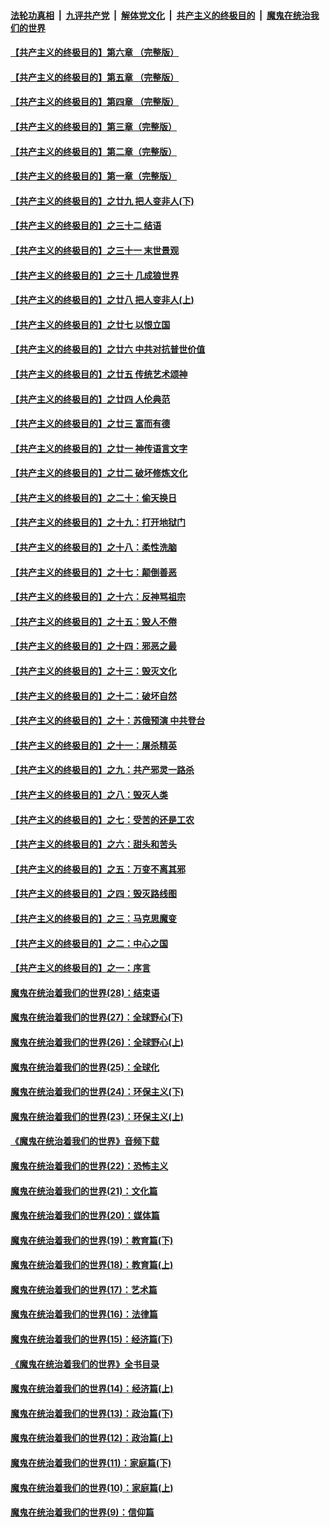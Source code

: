 ####  [法轮功真相](../../../../basic/blob/master/README.md?t=12291613) &nbsp;|&nbsp; [九评共产党](../../../../9ping.md/blob/master/README.md?t=12291613) &nbsp;|&nbsp; [解体党文化](../../../../jtdwh.md/blob/master/README.md?t=12291613)  &nbsp;|&nbsp; [共产主义的终极目的](../../../../gczydzjmd.md/blob/master/README.md?t=12291613) &nbsp;|&nbsp; [魔鬼在统治我们的世界](../../../../mgztzwmdsj.md/blob/master/README.md?t=12291613) 

#### [【共产主义的终极目的】第六章 （完整版）](../pages/nsc422/n11428913.md?t=12291613) 

#### [【共产主义的终极目的】第五章 （完整版）](../pages/nsc422/n11428912.md?t=12291613) 

#### [【共产主义的终极目的】第四章 （完整版）](../pages/nsc422/n11428907.md?t=12291613) 

#### [【共产主义的终极目的】第三章（完整版）](../pages/nsc422/n11428848.md?t=12291613) 

#### [【共产主义的终极目的】第二章（完整版）](../pages/nsc422/n11428831.md?t=12291613) 

#### [【共产主义的终极目的】第一章（完整版）](../pages/nsc422/n11417651.md?t=12291613) 

#### [【共产主义的终极目的】之廿九 把人变非人(下)](../pages/nsc422/n11344140.md?t=12291613) 

#### [【共产主义的终极目的】之三十二 结语](../pages/nsc422/n11360535.md?t=12291613) 

#### [【共产主义的终极目的】之三十一 末世景观](../pages/nsc422/n11351129.md?t=12291613) 

#### [【共产主义的终极目的】之三十 几成狼世界](../pages/nsc422/n11348280.md?t=12291613) 

#### [【共产主义的终极目的】之廿八 把人变非人(上)](../pages/nsc422/n11340492.md?t=12291613) 

#### [【共产主义的终极目的】之廿七 以恨立国](../pages/nsc422/n11336944.md?t=12291613) 

#### [【共产主义的终极目的】之廿六 中共对抗普世价值](../pages/nsc422/n11324785.md?t=12291613) 

#### [【共产主义的终极目的】之廿五 传统艺术颂神](../pages/nsc422/n11296396.md?t=12291613) 

#### [【共产主义的终极目的】之廿四 人伦典范](../pages/nsc422/n11296397.md?t=12291613) 

#### [【共产主义的终极目的】之廿三 富而有德](../pages/nsc422/n11283598.md?t=12291613) 

#### [【共产主义的终极目的】之廿一 神传语言文字](../pages/nsc422/n11263265.md?t=12291613) 

#### [【共产主义的终极目的】之廿二 破坏修炼文化](../pages/nsc422/n11245728.md?t=12291613) 

#### [【共产主义的终极目的】之二十：偷天换日](../pages/nsc422/n11238846.md?t=12291613) 

#### [【共产主义的终极目的】之十九：打开地狱门](../pages/nsc422/n11206376.md?t=12291613) 

#### [【共产主义的终极目的】之十八：柔性洗脑](../pages/nsc422/n11199994.md?t=12291613) 

#### [【共产主义的终极目的】之十七：颠倒善恶](../pages/nsc422/n11179782.md?t=12291613) 

#### [【共产主义的终极目的】之十六：反神骂祖宗](../pages/nsc422/n11166798.md?t=12291613) 

#### [【共产主义的终极目的】之十五：毁人不倦](../pages/nsc422/n11166792.md?t=12291613) 

#### [【共产主义的终极目的】之十四：邪恶之最](../pages/nsc422/n11150249.md?t=12291613) 

#### [【共产主义的终极目的】之十三：毁灭文化](../pages/nsc422/n11135227.md?t=12291613) 

#### [【共产主义的终极目的】之十二：破坏自然](../pages/nsc422/n11135214.md?t=12291613) 

#### [【共产主义的终极目的】之十：苏俄预演 中共登台](../pages/nsc422/n11118424.md?t=12291613) 

#### [【共产主义的终极目的】之十一：屠杀精英](../pages/nsc422/n11118442.md?t=12291613) 

#### [【共产主义的终极目的】之九：共产邪灵一路杀](../pages/nsc422/n11114139.md?t=12291613) 

#### [【共产主义的终极目的】之八：毁灭人类](../pages/nsc422/n11108503.md?t=12291613) 

#### [【共产主义的终极目的】之七：受苦的还是工农](../pages/nsc422/n11101809.md?t=12291613) 

#### [【共产主义的终极目的】之六：甜头和苦头](../pages/nsc422/n11096971.md?t=12291613) 

#### [【共产主义的终极目的】之五：万变不离其邪](../pages/nsc422/n11091285.md?t=12291613) 

#### [【共产主义的终极目的】之四：毁灭路线图](../pages/nsc422/n11086284.md?t=12291613) 

#### [【共产主义的终极目的】之三：马克思魔变](../pages/nsc422/n11061941.md?t=12291613) 

#### [【共产主义的终极目的】之二：中心之国](../pages/nsc422/n11047728.md?t=12291613) 

#### [【共产主义的终极目的】之一：序言](../pages/nsc422/n11086077.md?t=12291613) 

#### [魔鬼在统治着我们的世界(28)：结束语](../pages/nsc422/n10936246.md?t=12291613) 

#### [魔鬼在统治着我们的世界(27)：全球野心(下)](../pages/nsc422/n10928319.md?t=12291613) 

#### [魔鬼在统治着我们的世界(26)：全球野心(上)](../pages/nsc422/n10900318.md?t=12291613) 

#### [魔鬼在统治着我们的世界(25)：全球化](../pages/nsc422/n10788205.md?t=12291613) 

#### [魔鬼在统治着我们的世界(24)：环保主义(下)](../pages/nsc422/n10695307.md?t=12291613) 

#### [魔鬼在统治着我们的世界(23)：环保主义(上)](../pages/nsc422/n10688613.md?t=12291613) 

#### [《魔鬼在统治着我们的世界》音频下载](../pages/nsc422/n10635553.md?t=12291613) 

#### [魔鬼在统治着我们的世界(22)：恐怖主义](../pages/nsc422/n10614727.md?t=12291613) 

#### [魔鬼在统治着我们的世界(21)：文化篇](../pages/nsc422/n10597706.md?t=12291613) 

#### [魔鬼在统治着我们的世界(20)：媒体篇](../pages/nsc422/n10586579.md?t=12291613) 

#### [魔鬼在统治着我们的世界(19)：教育篇(下)](../pages/nsc422/n10564808.md?t=12291613) 

#### [魔鬼在统治着我们的世界(18)：教育篇(上)](../pages/nsc422/n10526970.md?t=12291613) 

#### [魔鬼在统治着我们的世界(17)：艺术篇](../pages/nsc422/n10499093.md?t=12291613) 

#### [魔鬼在统治着我们的世界(16)：法律篇](../pages/nsc422/n10485969.md?t=12291613) 

#### [魔鬼在统治着我们的世界(15)：经济篇(下)](../pages/nsc422/n10469975.md?t=12291613) 

#### [《魔鬼在统治着我们的世界》全书目录](../pages/nsc422/n10464261.md?t=12291613) 

#### [魔鬼在统治着我们的世界(14)：经济篇(上)](../pages/nsc422/n10457370.md?t=12291613) 

#### [魔鬼在统治着我们的世界(13)：政治篇(下)](../pages/nsc422/n10448270.md?t=12291613) 

#### [魔鬼在统治着我们的世界(12)：政治篇(上)](../pages/nsc422/n10444576.md?t=12291613) 

#### [魔鬼在统治着我们的世界(11)：家庭篇(下)](../pages/nsc422/n10440961.md?t=12291613) 

#### [魔鬼在统治着我们的世界(10)：家庭篇(上)](../pages/nsc422/n10435448.md?t=12291613) 

#### [魔鬼在统治着我们的世界(9)：信仰篇](../pages/nsc422/n10432159.md?t=12291613) 

